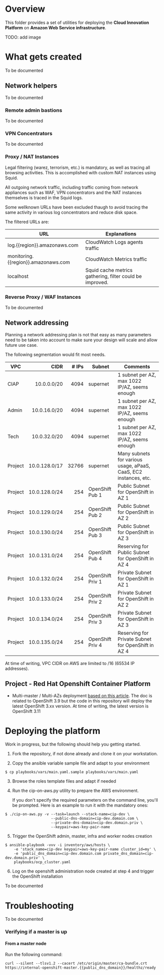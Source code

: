 # Overview

This folder provides a set of utilities for deploying the **Cloud Innovation Platform** on **Amazon Web
Service infrastructure**.

TODO: add image



# What gets created

To be documented



## Network helpers

To be documented



### Remote admin bastions

To be documented



### VPN Concentrators

To be documented



### Proxy / NAT Instances

Legal filtering (warez, terrorism, etc.) is mandatory, as well as tracing all browsing activities.
This is accomplished with custom NAT instances using Squid.

All outgoing network traffic, including traffic coming from network appliances such as WAF, VPN concentrators and the NAT instances themselves is traced in the Squid logs.

Some wellknown URLs have been excluded thaugh to avoid tracing the same activity in various log concentrators and reduce disk space.

The filtered URLs are:

| URL                                 | Explanations                   |
|-------------------------------------|--------------------------------|
| log.{{region}}.amazonaws.com        | CloudWatch Logs agents traffic |
| monitoring.{{region}}.amazonaws.com | CloudWatch Metrics traffic     |
| localhost                           | Squid cache metrics gathering, filter could be improved. |



### Reverse Proxy / WAF Instances

To be documented



## Network addressing

Planning a network addressing plan is not that easy as many parameters need to be taken into account
to make sure your design will scale and allow future use case.

The following segmentation would fit most needs.

| VPC     | CIDR          | # IPs  | Subnet   | Comments |
|---------|--------------:|-------:|----------|----------|
| CIAP    | 10.0.0.0/20   | 4094   | supernet | 1 subnet per AZ, max 1022 IP/AZ, seems enough |
| Admin   | 10.0.16.0/20  | 4094   | supernet | 1 subnet per AZ, max 1022 IP/AZ, seems enough |
| Tech    | 10.0.32.0/20  | 4094   | supernet | 1 subnet per AZ, max 1022 IP/AZ, seems enough |
| Project | 10.0.128.0/17 | 32766  | supernet | Many subnets for various usage, aPaaS, CaaS, EC2 instances, etc. |
| Project | 10.0.128.0/24 | 254    | OpenShift Pub 1 | Public Subnet for OpenShift in AZ 1 |
| Project | 10.0.129.0/24 | 254    | OpenShift Pub 2 | Public Subnet for OpenShift in AZ 2 |
| Project | 10.0.130.0/24 | 254    | OpenShift Pub 3 | Public Subnet for OpenShift in AZ 3 |
| Project | 10.0.131.0/24 | 254    | OpenShift Pub 4 | Reserving for Public Subnet for OpenShift in AZ 4 |
| Project | 10.0.132.0/24 | 254    | OpenShift Priv 1 | Private Subnet for OpenShift in AZ 1 |
| Project | 10.0.133.0/24 | 254    | OpenShift Priv 2 | Private Subnet for OpenShift in AZ 2 |
| Project | 10.0.134.0/24 | 254    | OpenShift Priv 3 | Private Subnet for OpenShift in AZ 3 |
| Project | 10.0.135.0/24 | 254    | OpenShift Priv 4 | Reserving for Private Subnet for OpenShift in AZ 4 |

At time of writing, VPC CIDR on AWS are limited to /16 (65534 IP addresses). 



## Project - Red Hat Openshift Container Platform

- Multi-master / Multi-AZs deployment [based on this article](https://access.redhat.com/documentation/en-us/reference_architectures/2018/html/deploying_and_managing_openshift_3.9_on_amazon_web_services/index). The doc is related to OpenShift 3.9 but the code in this repository will deploy the latest OpenShift 3.xx version. At time of writing, the latest version is OpenShift 3.11



# Deploying the platform

Work in progress, but the following should help you getting started.

1. Fork the repository, if not done already and clone it on your workstation.

2. Copy the ansible variable sample file and adapt to your environment

```
$ cp playbooks/vars/main.yaml.sample playbooks/vars/main.yaml
```

3. Browse the roles template files and adapt if needed

4. Run the cip-on-aws.py utility to prepare the AWS environment.

   If you don't specify the required parameters on the command line, you'll be prompted.
   Here is an example to run it with the mandatory ones:

```
$ ./cip-on-aws.py -v --task=launch --stack-name=cip-dev \
                     --public-dns-domain=cip-dev.domain.com \
                     --private-dns-domain=cip-dev.domain.priv \
                     --keypair=aws-key-pair-name 
```

5. Trigger the OpenShift admin, master, infra and worker nodes creation

```
$ ansible-playbook -vvv -i inventory/aws/hosts \
    -e 'stack_name=cip-dev keypair=aws-key-pair-name cluster_id=my' \
    -e 'public_dns_domain=cip-dev.domain.com private_dns_domain=cip-dev.domain.priv' \
    playbooks/ocp_cluster.yaml
```

6. Log on the openshift administration node created at step 4 and trigger the OpenShift installation

To be documented

# Troubleshooting

To be documented



### Verifying if a master is up

#### From a master node

Run the following command:

```
curl --silent --tlsv1.2 --cacert /etc/origin/master/ca-bundle.crt https://internal-openshift-master.{{public_dns_domain}}/healthz/ready
```

